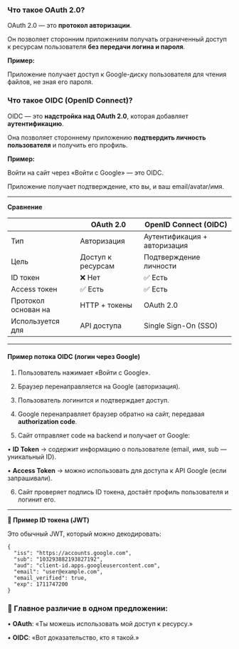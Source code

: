 ### Что такое OAuth 2.0?

OAuth 2.0 — это **протокол авторизации**.

Он позволяет сторонним приложениям получать ограниченный доступ к ресурсам пользователя **без передачи логина и пароля**.

**Пример:**

Приложение получает доступ к Google-диску пользователя для чтения файлов, не зная его пароля.

### Что такое OIDC (OpenID Connect)?

OIDC — это **надстройка над OAuth 2.0**, которая добавляет **аутентификацию**.

Она позволяет стороннему приложению **подтвердить личность пользователя** и получить его профиль.

**Пример:**

Войти на сайт через «Войти с Google» — это OIDC.

Приложение получает подтверждение, кто вы, и ваш email/avatar/имя.

---

**Сравнение**

||**OAuth 2.0**|**OpenID Connect (OIDC)**|
|---|---|---|
|Тип|Авторизация|Аутентификация + авторизация|
|Цель|Доступ к ресурсам|Подтверждение личности|
|ID токен|❌ Нет|✅ Есть|
|Access токен|✅ Есть|✅ Есть|
|Протокол основан на|HTTP + токены|OAuth 2.0|
|Используется для|API доступа|Single Sign-On (SSO)|

---
####  Пример потока OIDC (логин через Google)

1. Пользователь нажимает «Войти с Google».

2. Браузер перенаправляется на Google (авторизация).

3. Пользователь логинится и подтверждает доступ.

4. Google перенаправляет браузер обратно на сайт, передавая **authorization code**.

5. Сайт отправляет code на backend и получает от Google:

• **ID Token** → содержит информацию о пользователе (email, имя, sub — уникальный ID).

• **Access Token** → можно использовать для доступа к API Google (если запрашивали).

6. Сайт проверяет подпись ID токена, достаёт профиль пользователя и логинит его.

---

**🧾 Пример ID токена (JWT)**

Это обычный JWT, который можно декодировать:

```
{
  "iss": "https://accounts.google.com",
  "sub": "103293882193827192",
  "aud": "client-id.apps.googleusercontent.com",
  "email": "user@example.com",
  "email_verified": true,
  "exp": 1711747200
}
```

  
### 📌 Главное различие в одном предложении:

• **OAuth**: «Ты можешь использовать мой доступ к ресурсу.»

• **OIDC**: «Вот доказательство, кто я такой.»
